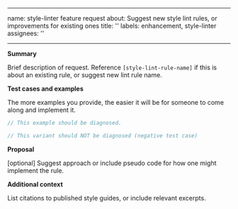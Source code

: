 --------------------------------------------------------------------------------

name: style-linter feature request about: Suggest new style lint rules, or
improvements for existing ones title: '' labels: enhancement, style-linter
assignees: ''

--------------------------------------------------------------------------------

**Summary**

Brief description of request. Reference `[style-lint-rule-name]` if this is
about an existing rule, or suggest new lint rule name.

**Test cases and examples**

The more examples you provide, the easier it will be for someone to come along
and implement it.

```systemverilog
// This example should be diagnosed.
```

```systemverilog
// This variant should NOT be diagnosed (negative test case)
```

**Proposal**

[optional] Suggest approach or include pseudo code for how one might implement
the rule.

**Additional context**

List citations to published style guides, or include relevant excerpts.
